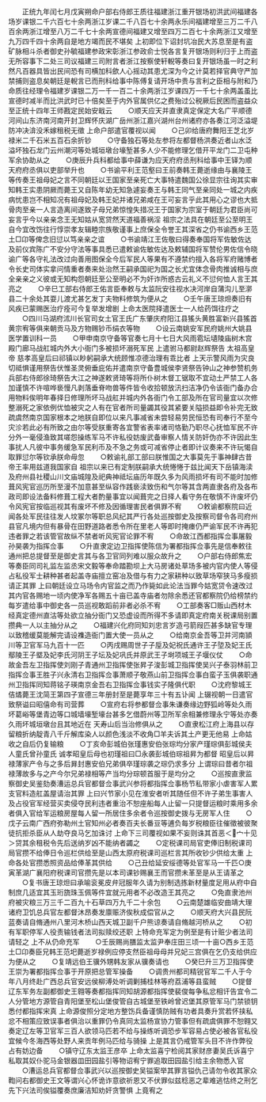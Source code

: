 <!-- { "loadSidebar": true } -->
　　正统九年闰七月戊寅朔命户部右侍郎王质往福建浙江重开银场初洪武间福建各场岁课银二千六百七十余两浙江岁课二千八百七十余两永乐间福建增至三万二千八百余两浙江增至八万二千七十余两宣德间福建又增至四万二百七十余两浙江又增至九万四千四十余两自是地方竭而民不堪矣  上初即位下诏封坑冶民大苏息至是有盗矿脉相斗杀者御史孙毓福建参政宋彰浙江参政俞士悦各言复开银场则利归于上而盗无所容事下二处三司议福建三司附言者浙江按察使轩輗等奏曰复开银场虽一时之利然凡百器具皆出民间恐有司横加科歛人心摇动其患尤深为今之计莫若择官典守严加禁捕则盗息矣朝廷是輗言已而刑科给事中陈傅复请开场中贵与言利之臣相与附和乃命质往经理令福建岁课银二万一千一百二十余两浙江岁课四万一千七十余两盖虽比宣德时减半而比洪武时已十倍矣至于内外官属供亿之费殆过公税厥后民困而盗益众至正统十四年王师戡定民始安戢云
　　○顺天应天并直隶真定保定大名广平顺德河间山东济南河南开封卫辉怀庆湖广岳州浙江嘉兴湖州台州诸府亦各奏江河泛溢堤防冲决渰没禾嫁租税无徵  上命户部遣官覆视以闻
　　○己卯给唐府舞阳王芝北岁禄米二千石米五百石余折钞
　　○守备独石等处左参将左都督杨洪奏近者山水泛溢坏独石龙门云州潮河等处城垣墩台壕堑甚多人少不能修理乞借开平龙门二卫屯种军余协助从之
　　○庚辰升兵科都给事中薛谦为应天府府丞刑科给事中王铎为顺天府府丞俱以吏部举升也
　　○书谕平利王范壑曰王前奏韩王薨逝缘由与襄陵王等传奏王祖母妃之言不同朝廷以王国家至亲死亡大事特遣魏国公徐显宗往询其实审知韩王实患阴厥而薨王又自陈年幼无知急遽妄奏王与韩王同气至亲同处一城之内疾病忧患岂不相知况有祖母妃及韩王妃并诸兄弟咸在王可妄言乎此其用心之谬也大抵骨肉至亲一人言造离间遂致子母兄弟惊惶失措况王于国家为宗室于朝廷为君臣尚可妄言乎今以亲亲念王无知姑从宽贷然天道福善祸淫  祖宗之法具在朝廷至公至明王自今宜改饬往行惇崇孝友辑睦宗族敬谨事上庶保全令誉王其深省之仍书谕西乡王范土□卬等俾念旧愆以笃亲亲之谊
　　○书谕靖江王佐敬曰得奏奉国将军佐敏佐达及前仪宾陈广不安分守法等事具悉已遣敕谕佐敏佐达及敕辅国将军赞伦男佐信令晓谕广等各守礼法改过向善用图保全今后军民人等果有不遵禁约擅入各将军府赌博者令长史司体实拿问情重者奏来处治然王嗣承国祀为国之长尤宜体念骨肉推诚相与庶全亲亲之义彼或无知构怨朝廷至公至明必不为奸诈所惑古云礼义不愆何恤人言王其亮之
　　○辛巳工部右侍郎王佑言臣奉敕与太监阮安往视水决河岸自蒲沟儿至漷县二十余处其耍儿渡尤甚乞发丁夫物料修筑为便从之
　　○壬午唐王琼炟奏旧有风疾已蒙赐医治疗痊可今复举发增剧  上命太医院择遣医士一人给药饵往疗之
　　○四川马湖府沭川长官司女土官王氏广东肇庆府阳江县猺头黄胜富新兴县猺首黄宗宥等俱来朝贡马及方物赐钞币绢衣等物
　　○设云南姚安军民府姚州大姚县医学置训科一员
　　○甲申南京守备等官奏七月十七日大风雨雹坛壝陵庙树木宫殿门廊马战舡城内外大小衙门多被损坏溺死军民  上遣驸马都尉赵辉祭告  太祖高皇帝  慈孝高皇后曰祁镇以眇躬嗣承大统顾惟凉德治理有乖比者  上天示警风雨为灾良切祗惧谨用祭告伏惟圣灵俯垂庇佑并遣南京守备豊城侯李贤祭告钟山之神参赞机务兵部右侍郎徐琦祭告大江之神遂敕贤琦等将所仆树木督工锯取不宜动土严禁工人各加谨慎不许喧哗亵慢凡剥落垂脊吻兽等件皆令收拾顿放汛扫洁净仍令该衙门备办合用物料俟明年春择日修理所坏马战舡并城内外各衙门令工部及所在官司量宜以次修整溺死之家依例优恤被灾之人有在官者所司量蠲其役其紧要关隘损益即令补完无致疏虞然南京国家根本之地朕自即位以来凡事减省未尝轻易劳民恒恐有司奉行不至今灾沴若此必有所致之由尔等受朕重寄各宜警省表率诸司恪勤乃职尽心抚恤军民不许分外一毫侵渔致其嗟怨操练军马不许私役妨废武备审察人情关防奸伪亦不许因此生事扰人凡彼中事务缓急军民利币及不急之务或可减省停止者即计议奏来不许玩愒自取罪愆尔等钦承朕命毋忽
　　○敕谕礼部工部曰朕惟国之大事莫先于事神肆古昔帝王率用兹道我国家自  祖宗以来已有定制朕嗣承大统惓惓于兹比闻天下岳镇海渎及府州县社稷山川文庙城隍及祀典神祗坛庙历年既久多为风雨损坏有司不能时加修葺风宪官巡历所至漫不加意甚至纵容作践亵渎致伤和气尔等其含两直隶各府及各布政司即设法备料修葺工程大者酌量事宜以闻葺完之日择人看守务在敬慎不许废坏仍令风宪官按临巡视其有废坏不修及因循理害民者俱罪不宥
　　○敕谕都察院曰近闻各处军民往往发人坟冢尔等职总风纪其严行各处巡按御史及按察司督令各司府州县官凡境内但有暴骨在田野道路者悉令所在里老人等即时掩瘗仍严谕军民不许再犯违者罪之若该管官故纵不禁者听风宪官论罪不宥
　　○命故江西都指挥佥事屠毅孙昊袭为指挥佥事
　　○升直隶定边卫指挥使陈信为署都指挥佥事先是信奉敕往通州把总提督至是御史言其与各卫官同列难以服众故升之
　　○户部右侍郎焦宏等奏臣同司礼监左监丞宋文毅等奉命踏勘坝上大马房诸处草场多被内官内使人等侵占私役军士耕种甚者起盖寺庙擅立窑冶及借与有力之家耕种以致草场窄狭马多瘦损请正其罪  上曰朝廷设立马场令内官监之而乃作毙如此论法当罪今姑宽贷令速改过其内官各赐地一顷内使净军各赐五十亩已盖寺庙者勿除余悉还官都察院仍给榜禁约每岁遣给事中御史各一员巡视敢蹈前非者必杀不宥
　　○工部奏客□贩山西材木经真定德州直沽等处欲立抽分衙门又恐虚设而所得不多请即真定府南关税课局别置攒典一人以主抽分从之
　　○福建兴化府同知刘忠言岁造弓箭叚匹甚多缺官专理以致稽缓莫能解完请设襍造衙门置大使一员从之
　　○给南京金吾等卫并河南頴川等卫官军马九百十一匹
　　○丙戌赐周世子子垕及妃祝氏通许王子埅及妃王氏鄢陵王子塈及妃李氏河阴王子坛及妃巩氏并原武王子埘项城王子堰仪仗
　　○命故金吾左卫指挥使刘刚子青通州卫指挥使张昇子浚彭城卫指挥使吴兴子泰羽林前卫指挥佥事王胜子兴永清右卫指挥佥事萧顺子敬燕山前卫指挥佥事白蛮子玉俱袭职通州卫指挥同知蒋铭子瑛南京金吾右卫指挥佥事钱实子隆俱代职
　　○沈府黎城王佶燏薨王沈简王第四子宣德三年册封至是薨享年三十有五讣闻  上辍视朝一日遣官致祭谥曰昭僖命有司营葬
　　○宣府右将参都督佥事朱谦奏缘边野狐岭等处久雨坏葛峪等堡青边等口城墙壕堑壕台甚多乞借蔚州等卫所军余相兼修理永宁等处亦奏久雨坏城垣墩台且其地近在  天寿山后当治修俱从之
　　○直隶松江府上海县以存留粮折纳靛青八千斤解库染人以颜色浅淡不收角□羊夫诉其土产更无他易  上命姑收之自后仍复输粮
　　○丁亥命彭城伯张瑾惠安伯张琮均分家产瑾琮俱彭城侯夫人童氏曾孙童氏  诚孝昭皇后母也初瑾祖曰□永袭彭城伯琮祖昇为都督  昭皇后以昇禄薄家产令与之多后昪封惠安伯兄弟俱卒瑾琮袭之琮仍求多分  上谓琮曰昔者尔祖禄薄故多与之产今尔兄弟禄相等产当均分琮顿首服于是均分之
　　○巡按直隶监察御史吴鉴劾奏漕运总兵官都督佥事武兴参将都指挥佥事杨节私带家小虐害军人累支官料造舡盖屋请治其罪  上曰兴节家小见在淮安者听其随任但不许子弟生事害人及占役官军经营买卖侵夺民利违者重治不恕座船每人止留一只提督运粮时乘用多余者俱入官给军运粮房屋每人留一所居住多余者令巡按御史拨与无房军人住
　　○戊子云南广西府弥勒州土官知州必者奏百夫长番豆等逋负每岁税粮臣往催徵被彼聚徒抗拒杀臣从人劫夺良马乞加诛讨  上命下三司覆视如果不妄则诛其首恶＜宀十见＞贷其余租税令先后送纳岁凶不能纳者蠲之
　　○定税课司局官吏俸旧制税课司局官攒不给俸日令巡栏供给至是山西太原府税课司巡栏言其所收钞少供给太重  上命各处官攒悉照资品给俸革其供给
　　○己丑给延安绥德等处官军马一千匹○庚寅革湖广襄阳府税课司官攒先是以本司课钞赐襄王而官攒未革至是从王请革之
　　○复书唐王琼炟曰承喻衮冕皮弁冠服年久请为别制选拣新材量度足用从府中自制庶几适宜其玉珩旒珠玉佩等件宜就元用者不必改造王其亮之
　　○免直隶池州府被灾粮三万三千二百九十石草四万九千二十余包
　　○云南楚雄临安曲靖大理诸府卫饥总兵官左都督沐昂奏发廪赈济俟秋成偿官从之
　　○顺天府大兴县民阮蓝奏请自脩通州八里河木桥山西天城卫副千户熊谅奏请自脩越河桥从之
　　○初有军职停军人役责输钱者法司拟赎绞还职  上特命充军定为例至是有计赃少者法司请轻之  上不从仍命充军
　　○壬辰赐尚膳监太监尹奉庄田三顷一十亩○西乡王范土□卬奏臣兄韩王范圯薨逝岁禄例应停支然臣祖母母并兄妃三宫俱在乞仍支给供应为便从之
　　○复靖远伯王骥外甥韩友家从骥奏请也
　　○癸巳升三万卫指挥使王崇为署都指挥佥事于开原把总管军操备
　　○调贵州都司精锐官军二千人于今年八月终赴广西总兵官安远侯柳溥处听调剿捕桂林等府荔浦等县蛮贼
　　○提督辽东军务左副都御史王翱等奏都指挥同知胡源都指挥使裴俊每争私忿相讦告宜令二人分管地方源管自青阳堡至松山堡俊管自古城堡至铁岭曾迟堡其原管军马门禁锁钥悉付都指挥宋真  上命源俊照分定地方整饬兵备谨慎防贼有功者具奏升赏若怀挟私忿不相策应致误事者俱治以重罪仍令真同太监杨宣协力管事但有疏虞俱罪不恕翱又奏定辽左等卫官军三百人欲领马匹若不给与操练听调恐步军容易占使必被各官私役宜候今冬海西等处野人来贡年例马匹给与骑操  上是其言仍戒管军头目不许作弊役占有妨边备
　　○镇守辽东太监王彦卒  上命太监喜宁检阅其家财彦妻吴氏诉喜宁私取其奴仆驼马金银器皿田园盐引等物诏宥宁罪追取田园盐引给主余物悉入官
　　○漕运总兵官都督佥事武兴以巡按御史吴镒案举其罪言镒仇己请勿令收其家众鞫问右都御史王文等谓兴心怀诡诈意欲祈恩又不伏罪似兹稔恶之辈难逃怙终之刑乞先下兴法司俟镒覆奏庶廉洁知劝奸贪警惧  上竟宥之

